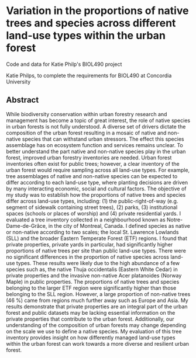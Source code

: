 # Variation in the proportions of native trees and species across different land-use types within the urban forest

Code and data for Katie Philp's BIOL490 project 

Katie Philps, to complete the requirements for BIOL490 at Concordia University

## Abstract
While biodiversity conservation within urban forestry research and management has become a topic of great interest, the role of native species in urban forests is not fully understood. A diverse set of drivers dictate the composition of the urban forest resulting in a mosaic of native and non-native species that can withstand urban stressors. The effect this species assemblage has on ecosystem function and services remains unclear. To better understand the part native and non-native species play in the urban forest, improved urban forestry inventories are needed. Urban forest inventories often exist for public trees; however, a clear inventory of the urban forest would require sampling across all land-use types. For example, tree assemblages of native and non-native species can be expected to differ according to each land-use type, where planting decisions are driven by many interacting economic, social and cultural factors. The objective of my study was to establish how the proportions of native trees and species differ across land-use types, including: (1) the public-right-of-way (e.g. segment of sidewalk containing street trees), (2) parks, (3) institutional spaces (schools or places of worship) and (4) private residential yards. I evaluated a tree inventory collected in a neighbourhood known as Notre-Dame-de-Grâce, in the city of Montreal, Canada. I defined species as native or non-native according to two scales; the local St. Lawrence Lowlands (SLL) and the broader Eastern Temperate Forest (ETF) regions. I found that private properties, private yards in particular, had significantly higher proportions of native trees per site than public land-use types. There were no significant differences in the proportion of native species across land-use types. These results were likely due to the high abundance of a few species such as, the native Thuja occidentalis (Eastern White Cedar) in private properties and the invasive non-native Acer platanoides (Norway Maple) in public properties. The proportions of native trees and species belonging to the larger ETF region were significantly higher than those belonging to the SLL region. However, a large proportion of non-native trees (46 %) came from regions much further away such as Europe and Asia. My results demonstrate that private properties are an integral part of the urban forest and public datasets may be lacking essential information on the private properties that contribute to the urban forest. Additionally, our understanding of the composition of urban forests may change depending on the scale we use to define a native species. My evaluation of this tree inventory provides insight on how differently managed land-use types within the urban forest can work towards a more diverse and resilient urban forest.
